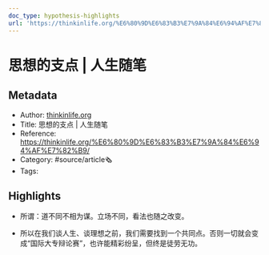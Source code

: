 ```yaml
---
doc_type: hypothesis-highlights
url: 'https://thinkinlife.org/%E6%80%9D%E6%83%B3%E7%9A%84%E6%94%AF%E7%82%B9/'
---
```

# 思想的支点 | 人生随笔
## Metadata
- Author: [thinkinlife.org]()
- Title: 思想的支点 | 人生随笔
- Reference: https://thinkinlife.org/%E6%80%9D%E6%83%B3%E7%9A%84%E6%94%AF%E7%82%B9/
- Category: #source/article🗞
- Tags:
## Highlights
- 所谓：道不同不相为谋。立场不同，看法也随之改变。

- 所以在我们谈人生、谈理想之前，我们需要找到一个共同点。否则一切就会变成“国际大专辩论赛”，也许能精彩纷呈，但终是徒劳无功。

